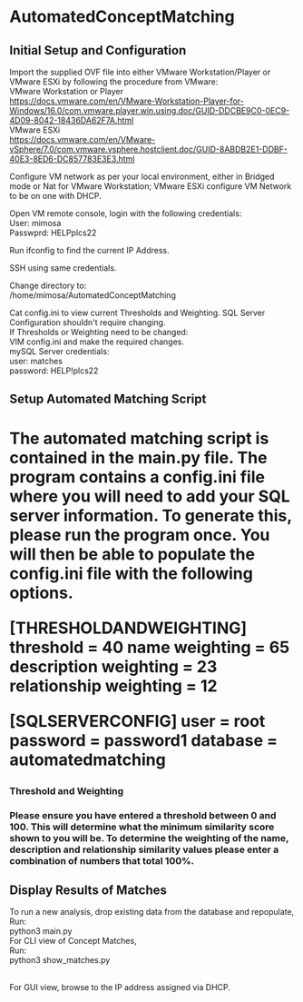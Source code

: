 # AutomatedConceptMatching

<h2>Initial Setup and Configuration</h2>

Import the supplied OVF file into either VMware Workstation/Player or VMware ESXi by following the procedure from VMware:
<br>VMware Workstation or Player
<br>https://docs.vmware.com/en/VMware-Workstation-Player-for-Windows/16.0/com.vmware.player.win.using.doc/GUID-DDCBE9C0-0EC9-4D09-8042-18436DA62F7A.html
<br>VMware ESXi
<br>https://docs.vmware.com/en/VMware-vSphere/7.0/com.vmware.vsphere.hostclient.doc/GUID-8ABDB2E1-DDBF-40E3-8ED6-DC857783E3E3.html

Configure VM network as per your local environment, either in Bridged mode or Nat for VMware Workstation; VMware ESXi configure VM Network to be on one with DHCP.

Open VM remote console, login with the following credentials:
<br>User: mimosa
<br>Passwprd: HELPplcs22

Run ifconfig to find the current IP Address.

SSH using same credentials.

Change directory to:
<br>/home/mimosa/AutomatedConceptMatching

Cat config.ini to view current Thresholds and Weighting. SQL Server Configuration shouldn't require changing.
<br>If Thresholds or Weighting need to be changed:
<br>VIM config.ini and make the required changes.
<br>mySQL Server credentials:
<br>user: matches
<br>password: HELP!plcs22

<h2>Setup Automated Matching Script<h1>
The automated matching script is contained in the main.py file. The program contains a config.ini file where you will need to add your SQL server information.
To generate this, please run the program once. You will then be able to populate the config.ini file with the following options.

[THRESHOLDANDWEIGHTING]
threshold = 40
name weighting = 65
description weighting = 23
relationship weighting = 12

[SQLSERVERCONFIG]
user = root
password = password1
database = automatedmatching

<h3>Threshold and Weighting<h3>
Please ensure you have entered a threshold between 0 and 100. This will determine what the minimum similarity score shown to you will be.
To determine the weighting of the name, description and relationship similarity values please enter a combination of numbers that total 100%.

<h2>Display Results of Matches</h2>
To run a new analysis, drop existing data from the database and repopulate,
<br>Run:
<br>python3 main.py
<br>
For CLI view of Concept Matches,
<br>Run:
<br>python3 show_matches.py

<br>For GUI view, browse to the IP address assigned via DHCP.
